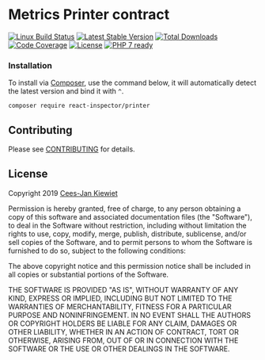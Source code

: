 # Metrics Printer contract

[![Linux Build Status](https://travis-ci.org/reactphp-inspector/printer.png)](https://travis-ci.org/reactphp-inspector/printer)
[![Latest Stable Version](https://poser.pugx.org/react-inspector/printer/v/stable.png)](https://packagist.org/packages/react-inspector/printer)
[![Total Downloads](https://poser.pugx.org/react-inspector/printer/downloads.png)](https://packagist.org/packages/react-inspector/printer)
[![Code Coverage](https://scrutinizer-ci.com/g/reactphp-inspector/printer/badges/coverage.png?b=master)](https://scrutinizer-ci.com/g/reactphp-inspector/printer/?branch=master)
[![License](https://poser.pugx.org/react-inspector/printer/license.png)](https://packagist.org/packages/react-inspector/printer)
[![PHP 7 ready](http://php7ready.timesplinter.ch/reactphp-inspector/printer/badge.svg)](https://travis-ci.org/reactphp-inspector/printer)

### Installation ###

To install via [Composer](http://getcomposer.org/), use the command below, it will automatically detect the latest version and bind it with `^`.

```
composer require react-inspector/printer 
```

## Contributing ##

Please see [CONTRIBUTING](CONTRIBUTING.md) for details.

## License ##

Copyright 2019 [Cees-Jan Kiewiet](http://wyrihaximus.net/)

Permission is hereby granted, free of charge, to any person
obtaining a copy of this software and associated documentation
files (the "Software"), to deal in the Software without
restriction, including without limitation the rights to use,
copy, modify, merge, publish, distribute, sublicense, and/or sell
copies of the Software, and to permit persons to whom the
Software is furnished to do so, subject to the following
conditions:

The above copyright notice and this permission notice shall be
included in all copies or substantial portions of the Software.

THE SOFTWARE IS PROVIDED "AS IS", WITHOUT WARRANTY OF ANY KIND,
EXPRESS OR IMPLIED, INCLUDING BUT NOT LIMITED TO THE WARRANTIES
OF MERCHANTABILITY, FITNESS FOR A PARTICULAR PURPOSE AND
NONINFRINGEMENT. IN NO EVENT SHALL THE AUTHORS OR COPYRIGHT
HOLDERS BE LIABLE FOR ANY CLAIM, DAMAGES OR OTHER LIABILITY,
WHETHER IN AN ACTION OF CONTRACT, TORT OR OTHERWISE, ARISING
FROM, OUT OF OR IN CONNECTION WITH THE SOFTWARE OR THE USE OR
OTHER DEALINGS IN THE SOFTWARE.
